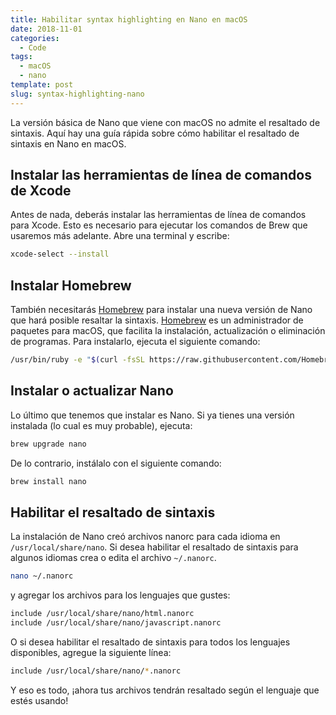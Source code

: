 ```yaml
---
title: Habilitar syntax highlighting en Nano en macOS
date: 2018-11-01
categories:
  - Code
tags:
  - macOS
  - nano
template: post
slug: syntax-highlighting-nano
---
```


La versión básica de Nano que viene con macOS no admite el resaltado de sintaxis. Aquí hay una guía rápida sobre cómo habilitar el resaltado de sintaxis en Nano en macOS.

## Instalar las herramientas de línea de comandos de Xcode

Antes de nada, deberás instalar las herramientas de línea de comandos para Xcode. Esto es necesario para ejecutar los comandos de Brew que usaremos más adelante. Abre una terminal y escribe:

```bash
xcode-select --install
```

## Instalar Homebrew

También necesitarás [Homebrew](https://brew.sh/) para instalar una nueva versión de Nano que hará posible resaltar la sintaxis. [Homebrew](https://brew.sh/) es un administrador de paquetes para macOS, que facilita la instalación, actualización o eliminación de programas. Para instalarlo, ejecuta el siguiente comando:

```bash
/usr/bin/ruby -e "$(curl -fsSL https://raw.githubusercontent.com/Homebrew/install/master/install)"
```

## Instalar o actualizar Nano

Lo último que tenemos que instalar es Nano. Si ya tienes una versión instalada (lo cual es muy probable), ejecuta:

```bash
brew upgrade nano
```

De lo contrario, instálalo con el siguiente comando:

```bash
brew install nano
```

## Habilitar el resaltado de sintaxis

La instalación de Nano creó archivos nanorc para cada idioma en `/usr/local/share/nano`. Si desea habilitar el resaltado de sintaxis para algunos idiomas crea o edita el archivo `~/.nanorc`.

```bash
nano ~/.nanorc
```

y agregar los archivos para los lenguajes que gustes:

```bash
include /usr/local/share/nano/html.nanorc
include /usr/local/share/nano/javascript.nanorc
```

O si desea habilitar el resaltado de sintaxis para todos los lenguajes disponibles, agregue la siguiente línea:

```bash
include /usr/local/share/nano/*.nanorc
```

Y eso es todo, ¡ahora tus archivos tendrán resaltado según el lenguaje que estés usando!
